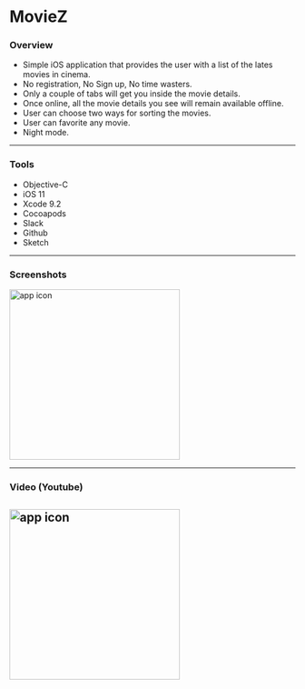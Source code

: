 # MovieZ

### Overview
* Simple iOS application that provides the user with a list of the lates movies in cinema.
* No registration, No Sign up, No time wasters.
* Only a couple of tabs will get you inside the movie details.
* Once online, all the movie details you see will remain available offline.
* User can choose two ways for sorting the movies.
* User can favorite any movie.
* Night mode.

----

### Tools
* Objective-C
* iOS 11
* Xcode 9.2
* Cocoapods
* Slack
* Github
* Sketch

---

### Screenshots

<img src="https://image.ibb.co/iCcL7K/output_St7cc_A.gif" alt="app icon" width="300"/>

----

### Video (Youtube)
<a href="http://www.youtube.com/watch?v=eOf1xmcRk2Q" > <img src="http://img.youtube.com/vi/eOf1xmcRk2Q/0.jpg" alt="app icon" width="300"/></a>
---
